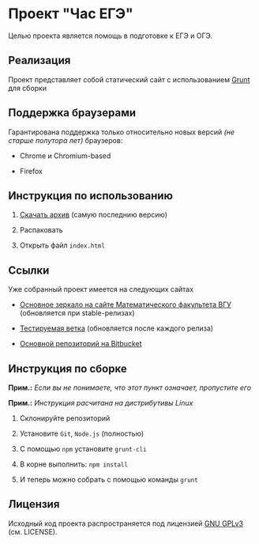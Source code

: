 # Проект "Час ЕГЭ"

Целью проекта является помощь в подготовке к ЕГЭ и ОГЭ.

## Реализация

Проект представляет собой статический сайт с использованием [Grunt](http://gruntjs.com/) для сборки

## Поддержка браузерами

Гарантирована поддержка только относительно новых версий *(не старше полутора лет)* браузеров:

* Chrome и Chromium-based

* Firefox

## Инструкция по использованию

1. [Скачать архив](https://bitbucket.org/chas-ege-team/chas-ege/downloads) (самую последнию версию)

2. Распаковать

3. Открыть файл `index.html`

## Ссылки
Уже собранный проект имеется на следующих сайтах

* [Основное зеркало на сайте Математического факультета ВГУ](https://www.math.vsu.ru/chas-ege/index.html) (обновляется при stable-релизах)

* [Тестируемая ветка](https://www.math.vsu.ru/chas-ege-testing/index.html) (обновляется после каждого релиза)

* [Основной репозиторий на Bitbucket](https://bitbucket.org/chas-ege-team/chas-ege)

## Инструкция по сборке

**Прим.:** *Если вы не понимаете, что этот пункт означает, пропустите его*

**Прим.:** *Инструкция расчитана на дистрибутивы Linux*

1. Склонируйте репозиторий

2. Установите `Git`, `Node.js` (полностью)

3. С помощью `npm` установите `grunt-cli`

4. В корне выполнить: `npm install`

5. И теперь можно собрать с помощью команды `grunt`


## Лицензия

Исходный код проекта распространяется под лицензией [GNU GPLv3](http://www.gnu.org/licenses/gpl.html) (см. LICENSE).
